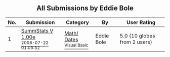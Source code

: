 ﻿<div align="center">

## All Submissions by Eddie Bole

</div>

No.  | Submission | Category | By   | User Rating
---- | ---------- | -------- | ---- | -----------
1 | [SummStats V 1\.00e<br /><sup>2008-07-22 01:05:52</sup>](https://github.com/Planet-Source-Code/eddie-bole-summstats-v-1-00e__1-70874) | [Math/ Dates<br /><sup>Visual Basic</sup>](../ByCategory/math-dates__1-37.md) | Eddie Bole | 5.0 (10 globes from 2 users)
